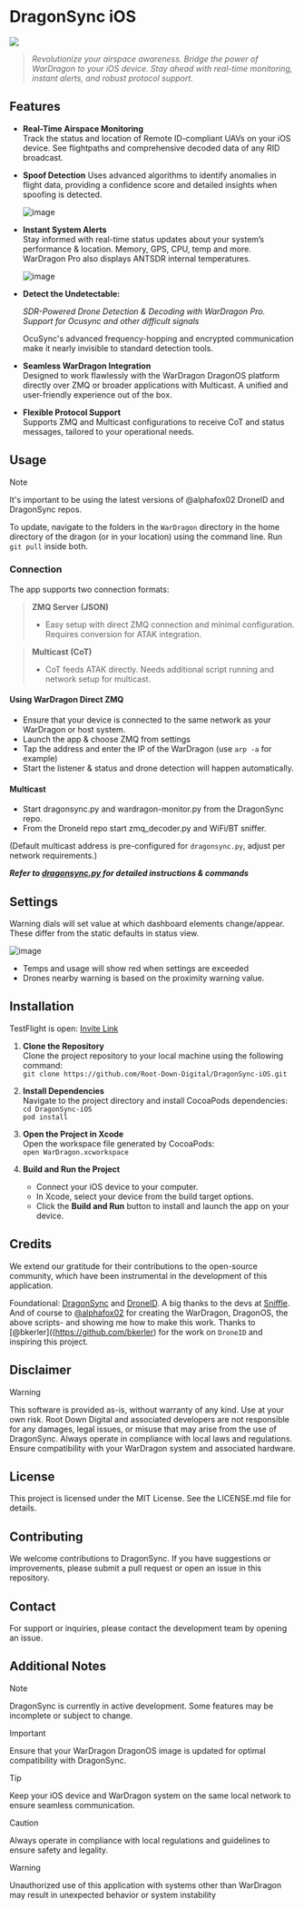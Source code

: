 # DragonSync iOS

<p align="left">
  <img src="https://github.com/user-attachments/assets/d21ab909-7dba-4b42-8996-a741248e9223">
</p>

> *Revolutionize your airspace awareness. Bridge the power of WarDragon to your iOS device. Stay ahead with real-time monitoring, instant alerts, and robust protocol support.*

## Features

- **Real-Time Airspace Monitoring**  
  Track the status and location of Remote ID-compliant UAVs on your iOS device. See flightpaths and comprehensive decoded data of any RID broadcast.

- **Spoof Detection**
  Uses advanced algorithms to identify anomalies in flight data, providing a confidence score and detailed insights when spoofing is detected.

  ![image](https://github.com/user-attachments/assets/b06547b7-4f04-4e80-a562-232b96cc8a5b)


- **Instant System Alerts**  
  Stay informed with real-time status updates about your system’s performance & location. Memory, GPS, CPU, temp and more. WarDragon Pro also displays ANTSDR internal temperatures.

  ![image](https://github.com/user-attachments/assets/daf1f020-b852-40e9-be95-dcc3d02371af)

  
- **Detect the Undetectable:**

  *SDR-Powered Drone Detection & Decoding with WarDragon Pro. Support for Ocusync and other difficult signals*

  OcuSync's advanced frequency-hopping and encrypted communication make it nearly invisible to standard detection tools.

- **Seamless WarDragon Integration**  
  Designed to work flawlessly with the WarDragon DragonOS platform directly over ZMQ or broader applications with Multicast. A unified and user-friendly experience out of the box. 

- **Flexible Protocol Support**  
  Supports ZMQ and Multicast configurations to receive CoT and status messages, tailored to your operational needs.

## Usage

> [!NOTE]
> It's important to be using the latest versions of @alphafox02 DroneID and DragonSync repos.
>
>To update, navigate to the folders in the `WarDragon` directory in the home directory of the dragon (or in your location) using the command line. Run `git pull` inside both. 

### Connection
The app supports two connection formats:

> **ZMQ Server (JSON)**
> - Easy setup with direct ZMQ connection and minimal configuration.
Requires conversion for ATAK integration.

> **Multicast (CoT)**
> - CoT feeds ATAK directly.
Needs additional script running and network setup for multicast.

#### **Using WarDragon Direct ZMQ**
- Ensure that your device is connected to the same network as your WarDragon or host system.
- Launch the app & choose ZMQ from settings 
- Tap the address and enter the IP of the WarDragon (use `arp -a` for example)
- Start the listener & status and drone detection will happen automatically. 

#### **Multicast**
- Start dragonsync.py and wardragon-monitor.py from the DragonSync repo.
- From the DroneId repo start zmq_decoder.py and WiFi/BT sniffer. 

(Default multicast address is pre-configured for `dragonsync.py`, adjust per network requirements.)

  _**Refer to [dragonsync.py](https://github.com/alphafox02/DragonSync) for detailed instructions & commands**_

## Settings

Warning dials will set value at which dashboard elements change/appear. These differ from the static defaults in status view. 

![image](https://github.com/user-attachments/assets/3a3651c2-38c5-4eab-902a-d61198e677c0)


- Temps and usage will show red when settings are exceeded
- Drones nearby warning is based on the proximity warning value. 

## Installation

TestFlight is open: [Invite Link](https://testflight.apple.com/join/QKDKMSfA)

1. **Clone the Repository**  
   Clone the project repository to your local machine using the following command:  
   `git clone https://github.com/Root-Down-Digital/DragonSync-iOS.git`

2. **Install Dependencies**  
   Navigate to the project directory and install CocoaPods dependencies:  
   `cd DragonSync-iOS`  
   `pod install`

3. **Open the Project in Xcode**  
   Open the workspace file generated by CocoaPods:  
   `open WarDragon.xcworkspace`

4. **Build and Run the Project**  
   - Connect your iOS device to your computer.  
   - In Xcode, select your device from the build target options.  
   - Click the **Build and Run** button to install and launch the app on your device.

## Credits
We extend our gratitude for their contributions to the open-source community, which have been instrumental in the development of this application.

Foundational: [DragonSync](https://github.com/alphafox02/DragonSync) and [DroneID](https://github.com/bkerler/DroneID). A big thanks to the devs at [Sniffle](https://github.com/nccgroup/Sniffle). And of course to [@alphafox02](https://github.com/alphafox02) for creating the WarDragon, DragonOS, the above scripts- and showing me how to make this work. Thanks to [@bkerler]((https://github.com/bkerler) for the work on `DroneID` and inspiring this project. 

## Disclaimer

> [!WARNING]
> This software is provided as-is, without warranty of any kind. Use at your own risk.
Root Down Digital and associated developers are not responsible for any damages, legal issues, or misuse that may arise from the use of DragonSync. Always operate in compliance with local laws and regulations. Ensure compatibility with your WarDragon system and associated hardware.

## License

This project is licensed under the MIT License. See the LICENSE.md file for details.

## Contributing

We welcome contributions to DragonSync. If you have suggestions or improvements, please submit a pull request or open an issue in this repository.

## Contact

For support or inquiries, please contact the development team by opening an issue.

## Additional Notes

> [!NOTE]
> DragonSync is currently in active development. Some features may be incomplete or subject to change.

> [!IMPORTANT]
> Ensure that your WarDragon DragonOS image is updated for optimal compatibility with DragonSync.

> [!TIP]
> Keep your iOS device and WarDragon system on the same local network to ensure seamless communication.

> [!CAUTION]
> Always operate in compliance with local regulations and guidelines to ensure safety and legality.

> [!WARNING]
> Unauthorized use of this application with systems other than WarDragon may result in unexpected behavior or system instability
